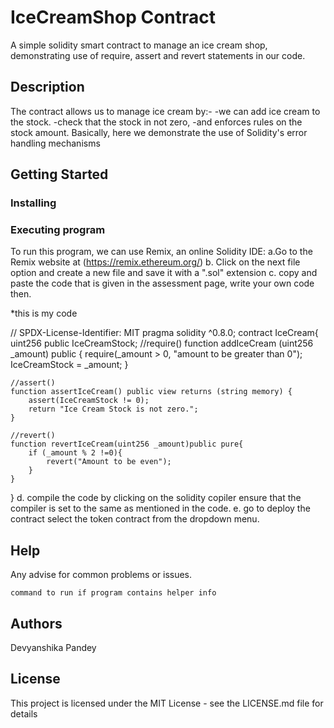 # IceCreamShop Contract

A simple solidity smart contract to manage an ice cream shop, demonstrating use of require, assert and revert statements in our code.

## Description

The contract allows us to manage ice cream by:-
-we can add ice cream to the stock.
-check that the stock in not zero,
-and enforces rules on the stock amount.
Basically, here we demonstrate the use of Solidity's error handling mechanisms 

## Getting Started

### Installing

### Executing program
To run this program, we can use Remix, an online Solidity IDE:
a.Go to the Remix website at (https://remix.ethereum.org/)
b. Click on the next file option and create a new file and save it with a ".sol" extension 
c. copy and paste the code that is given in the assessment page, write your own code then.

*this is my code 

// SPDX-License-Identifier: MIT
pragma solidity ^0.8.0;
contract IceCream{
    uint256 public IceCreamStock;
    //require()
    function addIceCream (uint256 _amount) public {
        require(_amount > 0, "amount to be greater than 0");
        IceCreamStock = _amount;
    }

    //assert()
    function assertIceCream() public view returns (string memory) {
        assert(IceCreamStock != 0);
        return "Ice Cream Stock is not zero.";
    }

    //revert()
    function revertIceCream(uint256 _amount)public pure{
        if (_amount % 2 !=0){
            revert("Amount to be even");
        }
    }
}
 d. compile the code by clicking on the solidity copiler ensure that the compiler is set to the same as mentioned in the code.
 e. go to deploy the contract select the token contract from the dropdown menu.

## Help

Any advise for common problems or issues.
```
command to run if program contains helper info
```

## Authors

Devyanshika Pandey


## License

This project is licensed under the MIT License - see the LICENSE.md file for details
